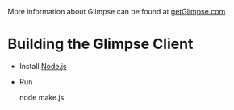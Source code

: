 More information about Glimpse can be found at [getGlimpse.com](http://getGlimpse.com)

# Building the Glimpse Client

* Install [Node.js](http://nodejs.org)
* Run

    node make.js
